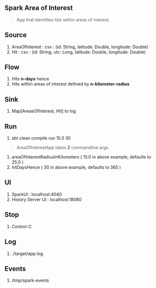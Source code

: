Spark Area of Interest
----------------------
>App that identifies hits within areas of interest.

Source
------
1. AreaOfInterest : csv : (id: String, latitude: Double, longitude: Double)
2. Hit : csv : (id: String, utc: Long, latitude: Double, longitude: Double)

Flow
----
1. Hits **n-days** hence
2. Hits within areas of interest defined by **n-kilometer-radius**

Sink
----
1. Map[AreasOfInterest, Hit] to log

Run
---
1. sbt clean compile run 15.0 30

>AreaOfInterestApp takes **2** commandline args.
1. areaOfInterestRadiusInKilometers ( 15.0 in above example, defaults to 25.0 )
2. hitDaysHence ( 30 in above example, defaults to 365 )

UI
--
1. SparkUI : localhost:4040
2. History Server UI : localhost:18080

Stop
----
1. Control-C
 
Log
---
1. ./target/app.log

Events
------
1. /tmp/spark-events